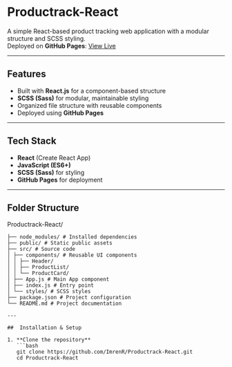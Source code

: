 # Productrack-React

A simple React-based product tracking web application with a modular structure and SCSS styling.  
Deployed on **GitHub Pages**: [View Live](https://imrenr.github.io/Productrack-React/)

---

## Features
- Built with **React.js** for a component-based structure
- **SCSS (Sass)** for modular, maintainable styling
- Organized file structure with reusable components
- Deployed using **GitHub Pages**

---

##  Tech Stack
- **React** (Create React App)
- **JavaScript (ES6+)**
- **SCSS (Sass)** for styling
- **GitHub Pages** for deployment

---

##  Folder Structure
Productrack-React/
```│
├── node_modules/ # Installed dependencies
├── public/ # Static public assets
├── src/ # Source code
│ ├── components/ # Reusable UI components
│ │ ├── Header/
│ │ ├── ProductList/
│ │ └── ProductCard/
│ ├── App.js # Main App component
│ ├── index.js # Entry point
│ └── styles/ # SCSS styles
├── package.json # Project configuration
└── README.md # Project documentation

---

##  Installation & Setup

1. **Clone the repository**
   ```bash
   git clone https://github.com/ImrenR/Productrack-React.git
   cd Productrack-React
